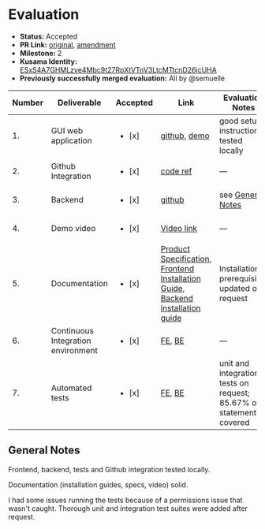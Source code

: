 # Evaluation

- **Status:** Accepted
- **PR Link:** [original](https://github.com/w3f/Open-Grants-Program/pull/32), [amendment](https://github.com/w3f/Open-Grants-Program/pull/44)
- **Milestone:** 2
- **Kusama Identity:** [ESxS4A7GHMLzve4Mbc9t27RpXtVTnV3LtcMTtcnD26jcUHA](https://polkascan.io/pre/kusama/account/ESxS4A7GHMLzve4Mbc9t27RpXtVTnV3LtcMTtcnD26jcUHA)
- **Previously successfully merged evaluation:** All by @semuelle

| Number | Deliverable                        | Accepted               | Link                                                                                                                                                                                                                                                                                                                                                                                                              | Evaluation Notes                                                    |
| ------ | ---------------------------------- | ---------------------- | ----------------------------------------------------------------------------------------------------------------------------------------------------------------------------------------------------------------------------------------------------------------------------------------------------------------------------------------------------------------------------------------------------------------- | ------------------------------------------------------------------- |
| 1.     | GUI web application                | <ul><li>[x] </li></ul> | [github](https://github.com/MVPWorkshop/substrate-startkit-gui-app/tree/ecfadab77ddddc0a04e1d89b817a59acfcddfa1d), [demo](https://substrate-starterkit.mvpworkshop.co/)                                                                                                                                                                                                                                           | good setup instructions, tested locally                             |
| 2.     | Github Integration                 | <ul><li>[x] </li></ul> | [code ref](https://github.com/MVPWorkshop/substrate-startkit-gui-api/blob/8ff3fb769882c7d8210d2d52b71473808bdef814/src/api/v1/index.ts#L19)                                                                                                                                                                                                                                                                       | —                                                                   |
| 3.     | Backend                            | <ul><li>[x] </li></ul> | [github](https://github.com/MVPWorkshop/substrate-startkit-gui-api/tree/cdfeac1a55ca5ebc29437f944973c89f2dce594f)                                                                                                                                                                                                                                                                                                 | see [General Notes](#general-notes)                                 |
| 4.     | Demo video                         | <ul><li>[x] </li></ul> | [Video link](https://drive.google.com/file/d/1glABSdwSpvP6PRfT4-nl8LKQUmjIOhLr/view)                                                                                                                                                                                                                                                                                                                              | —                                                                   |
| 5.     | Documentation                      | <ul><li>[x] </li></ul> | [Product Specification](https://docs.google.com/document/d/1gZSNviJ1wiWDO7MtCEHFPWFfCxMs2ENefA-HhfQn4zw/edit#), [Frontend Installation Guide](https://github.com/MVPWorkshop/substrate-startkit-gui-api/blob/b3d9b3234353c78f0a0d0fc4953f00d5c62862ba/README.md), [Backend installation guide](https://github.com/MVPWorkshop/substrate-startkit-gui-app/blob/ecfadab77ddddc0a04e1d89b817a59acfcddfa1d/README.md) | Installation prerequisites updated on request                       |
| 6.     | Continuous Integration environment | <ul><li>[x] </li></ul> | [FE](https://github.com/MVPWorkshop/substrate-startkit-gui-app/tree/c7220cd6921189a1e56769a40454b1266ea209b9/.github/workflows), [BE](https://github.com/MVPWorkshop/substrate-startkit-gui-api/tree/3d36052a85f032b413f53eebcc9f058bb6aad712/.github/workflows)                                                                                                                                                  | —                                                                   |
| 7.     | Automated tests                    | <ul><li>[x] </li></ul> | [FE](https://github.com/MVPWorkshop/substrate-startkit-gui-app/tree/c7220cd6921189a1e56769a40454b1266ea209b9/src/tests), [BE](https://github.com/MVPWorkshop/substrate-startkit-gui-api/tree/cdfeac1a55ca5ebc29437f944973c89f2dce594f/src/tests)                                                                                                                                                                  | unit and integration tests on request; 85.67% of statements covered |

## General Notes

Frontend, backend, tests and Github integration tested locally.

Documentation (installation guides, specs, video) solid.

I had some issues running the tests because of a permissions issue that wasn't caught. Thorough unit and integration test suites were added after request.
